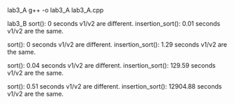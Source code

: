 lab3_A
g++ -o lab3_A lab3_A.cpp



lab3_B
sort(): 0 seconds
v1/v2 are different.
insertion_sort(): 0.01 seconds
v1/v2 are the same.

sort(): 0 seconds
v1/v2 are different.
insertion_sort(): 1.29 seconds
v1/v2 are the same.

sort(): 0.04 seconds
v1/v2 are different.
insertion_sort(): 129.59 seconds
v1/v2 are the same.

sort(): 0.51 seconds
v1/v2 are different.
insertion_sort(): 12904.88 seconds
v1/v2 are the same.

